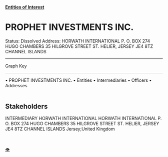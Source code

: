 #### [Entities of Interest](/list.html)
<link rel="stylesheet" type="text/css" href="../../assets/style.css">

<style>
body{background-image:url("http://eoi-graphs.s3-website-eu-west-1.amazonaws.com/PROPHET_INVESTMENTS_INC..png");background-repeat: no-repeat;background-size: contain;}
.markdown>p>span{background-color: white;}
</style>

# PROPHET INVESTMENTS INC.
<span>Status: Dissolved
Address: HORWATH INTERNATIONAL P. O. BOX 274 HUGO CHAMBERS 35 HILGROVE STREET ST. HELIER, JERSEY JE4 8TZ CHANNEL ISLANDS
</span>

---



<div class="legend">
Graph Key
<hr>
<span class="focus">• PROPHET INVESTMENTS INC.</span>
<span class="entity">• Entities</span>
<span class="intermediary">• Intermediaries</span>
<span class="officer">• Officers</span>
<span class="address">• Addresses</span>
</div><br>


## Stakeholders
<span>INTERMEDIARY
HORWATH INTERNATIONAL
HORWATH INTERNATIONAL P. O. BOX 274 HUGO CHAMBERS 35 HILGROVE STREET ST. HELIER, JERSEY JE4 8TZ CHANNEL ISLANDS
Jersey;United Kingdom
</span>


<br><br><a class="contribute_button" href="Readme.md">👁</a>